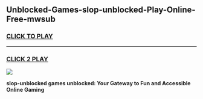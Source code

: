 
## Unblocked-Games-slop-unblocked-Play-Online-Free-mwsub
<h3>
<a href="https://premium76.site?title=slop-unblocked&ref=26A">CLICK TO PLAY</a></h3>
<hr>

<h3>
<a href="https://premium76.site?title=slop-unblocked&ref=26A">CLICK 2 PLAY</a>
  
</h3>

<a href="https://premium76.site?title=slop-unblocked&ref=26A"><img src="https://clearcache.store/games.png"></a>


**slop-unblocked games unblocked: Your Gateway to Fun and Accessible Online Gaming**
